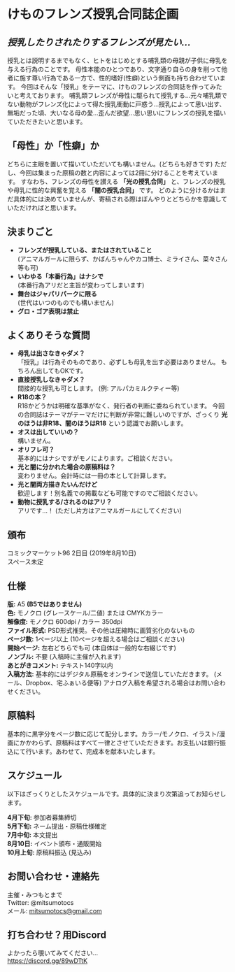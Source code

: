 # けものフレンズ授乳合同誌企画

## *授乳したりされたりするフレンズが見たい…*

授乳とは説明するまでもなく、ヒトをはじめとする哺乳類の母親が子供に母乳を与える行為のことです。
母性本能のひとつであり、文字通り自らの身を削って他者に施す尊い行為である一方で、性的嗜好(性癖)という側面も持ち合わせています。
今回はそんな「授乳」をテーマに、けものフレンズの合同誌を作ってみたいと考えております。
哺乳類フレンズが母性に駆られて授乳する…元々哺乳類でない動物がフレンズ化によって得た授乳衝動に戸惑う…授乳によって思い出す、無垢だった頃、大いなる母の愛…歪んだ欲望…思い思いにフレンズの授乳を描いていただきたいと思います。

## 「母性」か「性癖」か

どちらに主眼を置いて描いていただいても構いません。(どちらも好きです)
ただし、今回は集まった原稿の数と内容によっては2冊に分けることを考えています。
すなわち、フレンズの母性を讃える **「光の授乳合同」** と、フレンズの授乳や母乳に性的な興奮を覚える **「闇の授乳合同」** です。
どのように分けるかはまだ具体的には決めていませんが、寄稿される際はぼんやりとどちらかを意識していただければと思います。

## 決まりごと

- **フレンズが授乳している、またはされていること**  
(アニマルガールに限らず、かばんちゃんやカコ博士、ミライさん、菜々さん等も可)
- **いわゆる「本番行為」はナシで**  
(本番行為アリだと主旨が変わってしまいます)
- **舞台はジャパリパークに限る**  
(世代はいつのものでも構いません)
- **グロ・ゴア表現は禁止**

## よくありそうな質問

- **母乳は出さなきゃダメ？**  
「授乳」は行為そのものであり、必ずしも母乳を出す必要はありません。
もちろん出してもOKです。
- **直接授乳しなきゃダメ？**  
間接的な授乳も可とします。 (例: アルパカミルクティー等)  
- **R18の本？**  
R18かどうかは明確な基準がなく、発行者の判断に委ねられています。
今回の合同誌はテーマがテーマだけに判断が非常に難しいのですが、ざっくり **光のほうは非R18、闇のほうはR18** という認識でお願いします。
- **オスは出していいの？**  
構いません。
- **オリフレ可？**  
基本的にはナシですがモノによります。ご相談ください。
- **光と闇に分かれた場合の原稿料は？**  
変わりません。会計時には一冊の本として計算します。
- **光と闇両方描きたいんだけど**  
歓迎します！別名義での掲載なども可能ですのでご相談ください。
- **動物に授乳する/されるのはアリ？**  
アリです…！ (ただし片方はアニマルガールにしてください)

## 頒布
コミックマーケット96 2日目 (2019年8月10日)  
スペース未定  

## 仕様

**版:** A5 **(B5ではありません)**  
**色:** モノクロ (グレースケール/二値) または CMYKカラー  
**解像度:** モノクロ 600dpi / カラー 350dpi  
**ファイル形式:** PSD形式推奨。その他は圧縮時に画質劣化のないもの  
**ページ数:** 1ページ以上 (10ページを超える場合はご相談ください)  
**開始ページ:** 左右どちらでも可 (本自体は一般的な右綴じです)  
**ノンブル:** 不要 (入稿時に主催が入れます)  
**あとがきコメント:** テキスト140字以内  
**入稿方法:** 基本的にはデジタル原稿をオンラインで送信していただきます。
(メール、Dropbox、宅ふぁいる便等)
アナログ入稿を希望される場合はお問い合わせください。

## 原稿料
基本的に黒字分をページ数に応じて配分します。カラー/モノクロ、イラスト/漫画にかかわらず、原稿料はすべて一律とさせていただきます。お支払いは銀行振込にて行います。あわせて、完成本を献本いたします。

## スケジュール

以下はざっくりとしたスケジュールです。具体的に決まり次第追ってお知らせします。

**4月下旬:** 参加者募集締切  
**5月下旬:** ネーム提出・原稿仕様確定  
**7月中旬:** 本文提出  
**8月10日:** イベント頒布・通販開始  
**10月上旬:** 原稿料振込 (見込み)

## お問い合わせ・連絡先

主催・みつもとまで  
Twitter: @mitsumotocs  
メール: mitsumotocs@gmail.com

## 打ち合わせ？用Discord

よかったら覗いてみてください…  
https://discord.gg/89wDTtK
